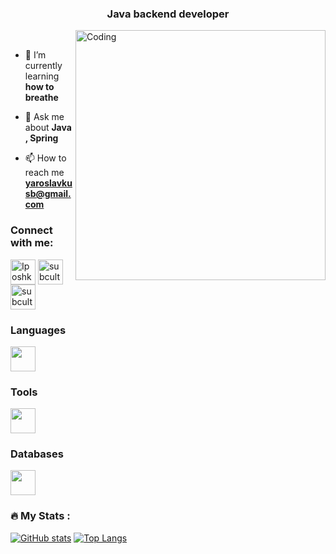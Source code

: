 <h3 align="center">Java backend developer</h3>

<img align="right" alt="Coding" width="400" src="https://leetcard.jacoblin.cool/Iposhka54?ext=heatmap">

<br/>

- 🌱 I’m currently learning **how to breathe**

- 💬 Ask me about **Java , Spring**

- 📫 How to reach me **yaroslavkusb@gmail.com**

<h3 align="left">Connect with me:</h3>
<p align="left">
<a href="https://www.leetcode.com/Iposhka54" target="blank"><img align="center" src="https://raw.githubusercontent.com/rahuldkjain/github-profile-readme-generator/master/src/images/icons/Social/leet-code.svg" alt="Iposhka54" height="40" width="40" /></a>
<a href="https://t.me/subculture54" target="blank"><img align="center" src="https://cdn-icons-png.flaticon.com/512/2111/2111646.png" alt="subculture54" height="40" width="40" /></a>
<a href="https://vk.com/subculture54" target="blank"><img align="center" src="https://upload.wikimedia.org/wikipedia/commons/thumb/f/f3/VK_Compact_Logo_%282021-present%29.svg/2048px-VK_Compact_Logo_%282021-present%29.svg.png" alt="subculture54" height="40" width="40"/></a>
</p>

<h3 align="left">Languages</h3>
<div">  
<a href="https://skillicons.dev">
    <img src="https://skillicons.dev/icons?i=java,cpp,python,cs" height="40" />
</a>
</div>

<h3 align="left">Tools</h3>
<div">  
<a href="https://skillicons.dev">
    <img src="https://skillicons.dev/icons?i=postman,git,github,docker,kafka,linux,maven,gradle,hibernate,idea" height="40" />
</a>
</div>

<h3 align="left">Databases</h3>
<div">  
<a href="https://skillicons.dev">
    <img src="https://skillicons.dev/icons?i=postgres,mysql,mongodb,redis,sqlite" height="40"/>
</a>
</div>
</div>

### :fire: My Stats :
[![GitHub stats](https://github-readme-stats.vercel.app/api?username=Iposhka54&count_private=true&show_icons=true&theme=github_dark&hide_border=true&show=prs_merged_percentage#gh-dark-mode-only)](https://github.com/anuraghazra/github-readme-stats)
[![Top Langs](https://github-readme-stats.vercel.app/api/top-langs/?username=Iposhka54&size_weight=1&count_weight=0&layout=donut&theme=github_dark&hide_border=true&hide=jupyter%20notebook,html,css,dockerfile,c%23,typescript)](https://github.com/anuraghazra/github-readme-stats)
